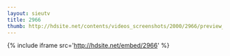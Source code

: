```yaml
---
layout: sieutv
title: 2966
thumb: http://hdsite.net/contents/videos_screenshots/2000/2966/preview_360p.mp4.jpg
---
```

{% include iframe src='http://hdsite.net/embed/2966' %}
 
